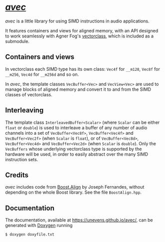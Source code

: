 # [*avec*](https://github.com/unevens/avec)

*avec* is a little library for using SIMD instructions in audio applications. 

It features containers and views for aligned memory, with an API designed to work seamlessly with Agner Fog's [vectorclass](https://github.com/vectorclass/version2), which is included as a submodule.

## Containers and views

In vectorclass each SIMD type has its own class: `Vec4f` for `__m128`, `Vec8f` for `__m256`, `Vec4d` for `__m256d` and so on.

In *avec*, the template classes `VecBuffer<Vec>` and `VecView<Vec>` are used to manage blocks of aligned memory and convert it to and from the SIMD classes of vectorclass.

## Interleaving

The template class `InterleavedBuffer<Scalar>` (where `Scalar` can be either `float` or `double`) is used to interleave a buffer of any number of audio channels into a set of `VecBuffer<Vec8f>`, `VecBuffer<Vec4f>` and `VecBuffer<Vec2f>` (when `Scalar` is `float`), or of `VecBuffer<Vec8d>`, `VecBuffer<Vec4d>` and `VecBuffer<Vec2d>` (when `Scalar` is `double`). 
Only the `VecBuffers` whose underlying vectorclass type is supported by the hardware will be used, in order to easily abstract over the many SIMD instruction sets.

## Credits

*avec* includes code from [Boost.Align](https://www.boost.org/doc/libs/1_71_0/doc/html/align.html) by Joseph Fernandes, without depending on the whole Boost library. See the file `BoostAlign.hpp`.

## Documentation

The documentation, available at https://unevens.github.io/avec/, can be generated with [Doxygen](http://doxygen.nl/) running

```bash
$ doxygen doxyfile.txt
```
